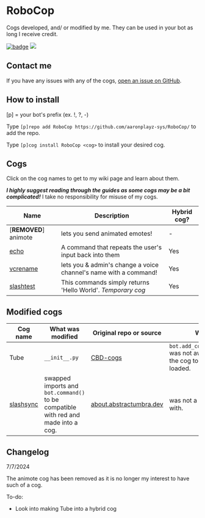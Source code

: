 # RoboCop

Cogs developed, and/ or modified by me. They can be used in your bot as long I receive credit.

[![badge](https://img.shields.io/badge/AaronPlayz-RoboCop_Cogs-blueviolet?logo=python&logoColor=blueviolet)](https://aaronplayzgaming.gq/) [![](https://img.shields.io/badge/Red%20DiscordBot-V3-red.svg)](https://github.com/Cog-Creators/Red-DiscordBot)

## Contact me

If you have any issues with any of the cogs, <a href="https://github.com/aaronplayz-sys/RoboCop/issues">open an issue on GitHub</a>.

## How to install

[p] = your bot's prefix (ex. !, ?, -)

Type `[p]repo add RoboCop https://github.com/aaronplayz-sys/RoboCop/` to add the repo.

Type `[p]cog install RoboCop <cog>` to install your desired cog.

## Cogs

Click on the cog names to get to my wiki page and learn about them.

***I highly suggest reading through the guides as some cogs may be a bit complicated!*** 
I take no responsibility for misuse of my cogs.

| Name | Description | Hybrid cog? |
| --- | --- | --- |
| [**REMOVED**] animote | lets you send animated emotes! | - |
| [echo](https://github.com/aaronplayz-sys/RoboCop/tree/main/echo) | A command that repeats the user's input back into them | Yes |
| [vcrename](https://github.com/aaronplayz-sys/RoboCop/tree/main/vcrename) | lets you & admin's change a voice channel's name with a command! | Yes |
| [slashtest](https://github.com/aaronplayz-sys/RoboCop/tree/main/slashtest) | This commands simply returns 'Hello World'. *Temporary cog* | Yes |

## Modified cogs

| Cog name | What was modified | Original repo or source | Why? |
| --- | --- | --- | --- |
| Tube | `__init__.py` | [CBD-cogs](https://gitlab.com/CrunchBangDev/cbd-cogs) | `bot.add_cog(Tube(bot))` was not awaited cause the cog to not be loaded. |
| [slashsync](https://github.com/aaronplayz-sys/RoboCop/tree/main/slashsync) | swapped imports and `bot.command()` to be compatible with red and made into a cog. | [about.abstractumbra.dev](https://about.abstractumbra.dev/discord.py/2023/01/29/sync-command-example.html) | was not a cog to begin with.

## Changelog
7/7/2024

The animote cog has been removed as it is no longer my interest to have such of a cog.

To-do:
- Look into making Tube into a hybrid cog